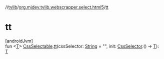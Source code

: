 //[tvlib](../../index.md)/[org.mjdev.tvlib.webscrapper.select.html5](index.md)/[tt](tt.md)

# tt

[androidJvm]\
fun &lt;[T](tt.md)&gt; [CssSelectable](../org.mjdev.tvlib.webscrapper.select/-css-selectable/index.md).[tt](tt.md)(cssSelector: [String](https://kotlinlang.org/api/latest/jvm/stdlib/kotlin/-string/index.html) = &quot;&quot;, init: [CssSelector](../org.mjdev.tvlib.webscrapper.select/-css-selector/index.md).() -&gt; [T](tt.md)): [T](tt.md)
